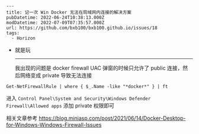     ---
    title: 记一次 Win Docker 无法在局域网内连接的解决方案
    pubDatetime: 2022-06-24T10:38:13.000Z
    modDatetime: 2022-07-09T07:35:57.000Z
    url: https://github.com/bxb100/bxb100.github.io/issues/18
    tags:
      - Horizon

- 就是玩

  ***

  我出现的问题是 docker firewall UAC 弹窗的时候只允许了 public 连接，然后网络变成 private 导致无法连接

```shell
Get-NetFirewallRule | where { $_.Name -like "*docker*" } | ft
```

进入 `Control Panel\System and Security\Windows Defender Firewall\Allowed apps` 添加 private 权限即可

相关文章参考
https://blog.miniasp.com/post/2021/06/14/Docker-Desktop-for-Windows-Windows-Firewall-Issues

